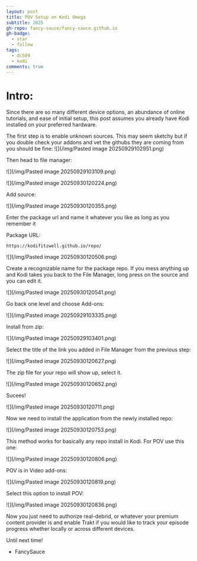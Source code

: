 ```yaml
---
layout: post
title: POV Setup on Kodi Omega
subtitle: 2025
gh-repo: fancy-sauce/fancy-sauce.github.io
gh-badge:
  - star
  - follow
tags:
  - dc509
  - kodi
comments: true
---
```


# Intro:

 Since there are so many different device options, an abundance of online tutorials, and ease of initial setup, this post assumes you already have Kodi installed on your preferred hardware.

The first step is to enable unknown sources. This may seem sketchy but if you double check your addons and vet the githubs they are coming from you should be fine:
![](/img/Pasted image 20250929102951.png)

Then head to file manager:

![](/img/Pasted image 20250929103109.png)

![](/img/Pasted image 20250930120224.png)

Add source:

![](/img/Pasted image 20250930120355.png)

Enter the package url and name it whatever you like as long as you remember it

Package URL:

```http
https://kodifitzwell.github.io/repo/
```

![](/img/Pasted image 20250930120506.png)

Create a recognizable name for the package repo. If you mess anything up and Kodi takes you back to the File Manager, long press on the source and you can edit it.

![](/img/Pasted image 20250930120541.png)

Go back one level and choose Add-ons:

![](/img/Pasted image 20250929103335.png)

Install from zip:

![](/img/Pasted image 20250929103401.png)

Select the title of the link you added in File Manager from the previous step:

![](/img/Pasted image 20250930120627.png)

The zip file for your repo will show up, select it.

![](/img/Pasted image 20250930120652.png)

Sucees!

![](/img/Pasted image 20250930120711.png)

Now we need to install the application from the newly installed repo:

![](/img/Pasted image 20250930120753.png)

This method works for basically any repo install in Kodi. For POV use this one:

![](/img/Pasted image 20250930120806.png)

POV is in Video add-ons:

![](/img/Pasted image 20250930120819.png)

Select this option to install POV:

![](/img/Pasted image 20250930120836.png)

Now you just need to authorize real-debrid, or whatever your premium content provider is and enable Trakt if you would like to track your episode progress whether locally or across different devices.


Until next time!

- FancySauce
